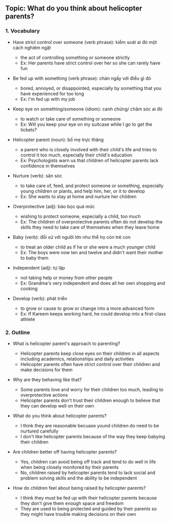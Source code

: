 ## Topic: What do you think about helicopter parents?

### 1. Vocabulary
- Have strict control over someone (verb phrase): kiểm soát ai đó một cách nghiêm ngặt
  + the act of controlling something or someone strictly
  + Ex: Her parents have strict control over her so she can rarely have fun

- Be fed up with something (verb phrase): chán ngấy với điều gì đó
  + bored, annoyed, or disappointed, especially by something that you have experienced for too long
  + Ex: I'm fed up with my job

- Keep eye on something/someone (idiom): canh chừng/ chăm sóc ai đó
  + to watch or take care of something or someone
  + Ex: Will you keep your eye on my suitcase while I go to get the tickets?

- Helicopter parent (noun): bố mẹ trực thăng
  + a parent who is closely involved with their child's life and tries to control it too much, especially their child's education
  + Ex: Psychologists warn us that children of helicopter parents lack confidence in themselves

- Nurture (verb): săn sóc
  + to take care of, feed, and protect someone or something, especially young children or plants, and help him, her, or it to develop
  + Ex: She wants to stay at home and nurture her children

- Overprotective (adj): bào bọc quá mức
  + wishing to protect someone, especially a child, too much
  + Ex: The children of overprotective parents often do not develop the skills they need to take care of themselves when they leave home

- Baby (verb): đối xử với người lớn như thể họ còn trẻ con
  + to treat an older child as if he or she were a much younger child
  + Ex: The boys were now ten and twelve and didn't want their mother to baby them

- Independent (adj): tự lập
  + not taking help or money from other people
  + Ex: Grandma's very independent and does all her own shopping and cooking

- Develop (verb): phát triển
  + to grow or cause to grow or change into a more advanced form
  + Ex: If Kareem keeps working hard, he could develop into a first-class athlete

### 2. Outline
- What is helicopter parent's approach to parenting?
  + Helicopter parents keep close eyes on their children in all aspects including academics, relationships and daily activities
  + Helicopter parents often have strict control over their children and make decisions for them

- Why are they behaving like that?
  + Some parents love and worry for their children too much, leading to overprotective actions
  + Helicopter parents don't trust their children enough to believe that they can develop well on their own

- What do you think about helicopter parents?
  + I think they are reasonable becuase yound children do need to be nurtured carefully
  + I don't like helicopter parents because of the way they keep babying their children

- Are children better off having helicopter parents?
  + Yes, children can avoid being off track and tend to do well in life when being closely monitored by their parents
  + No, children raised by helicopter parents tend to lack social and problem solving skills and the ability to be independent

- How do children feel about being raised by helicopter parents?
  + I think they must be fed up with their helicopter parents because they don't give them enough space and freedom
  + They are used to being protected and guided by their parents so they might have trouble making decisions on their own